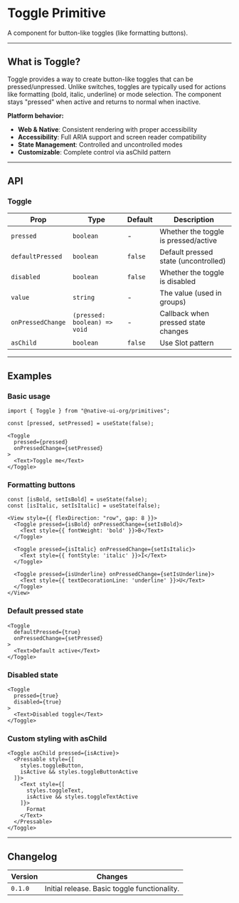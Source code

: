 # Toggle Primitive

A component for button-like toggles (like formatting buttons).

---

## What is Toggle?

Toggle provides a way to create button-like toggles that can be pressed/unpressed. Unlike switches, toggles are typically used for actions like formatting (bold, italic, underline) or mode selection. The component stays "pressed" when active and returns to normal when inactive.

**Platform behavior:**
- **Web & Native**: Consistent rendering with proper accessibility
- **Accessibility**: Full ARIA support and screen reader compatibility
- **State Management**: Controlled and uncontrolled modes
- **Customizable**: Complete control via asChild pattern

---

## API

### Toggle

| Prop              | Type                      | Default | Description                                    |
|-------------------|---------------------------|---------|------------------------------------------------|
| `pressed`        | `boolean`                 | -       | Whether the toggle is pressed/active           |
| `defaultPressed` | `boolean`                 | `false` | Default pressed state (uncontrolled)           |
| `disabled`       | `boolean`                 | `false` | Whether the toggle is disabled                 |
| `value`          | `string`                  | -       | The value (used in groups)                     |
| `onPressedChange`| `(pressed: boolean) => void` | -    | Callback when pressed state changes            |
| `asChild`        | `boolean`                 | `false` | Use Slot pattern                               |

---

## Examples

### Basic usage

```tsx
import { Toggle } from "@native-ui-org/primitives";

const [pressed, setPressed] = useState(false);

<Toggle 
  pressed={pressed} 
  onPressedChange={setPressed} 
>
  <Text>Toggle me</Text>
</Toggle>
```

### Formatting buttons

```tsx
const [isBold, setIsBold] = useState(false);
const [isItalic, setIsItalic] = useState(false);

<View style={{ flexDirection: "row", gap: 8 }}>
  <Toggle pressed={isBold} onPressedChange={setIsBold}>
    <Text style={{ fontWeight: 'bold' }}>B</Text>
  </Toggle>
  
  <Toggle pressed={isItalic} onPressedChange={setIsItalic}>
    <Text style={{ fontStyle: 'italic' }}>I</Text>
  </Toggle>
  
  <Toggle pressed={isUnderline} onPressedChange={setIsUnderline}>
    <Text style={{ textDecorationLine: 'underline' }}>U</Text>
  </Toggle>
</View>
```

### Default pressed state

```tsx
<Toggle 
  defaultPressed={true}
  onPressedChange={setPressed} 
>
  <Text>Default active</Text>
</Toggle>
```

### Disabled state

```tsx
<Toggle 
  pressed={true}
  disabled={true}
>
  <Text>Disabled toggle</Text>
</Toggle>
```

### Custom styling with asChild

```tsx
<Toggle asChild pressed={isActive}>
  <Pressable style={[
    styles.toggleButton,
    isActive && styles.toggleButtonActive
  ]}>
    <Text style={[
      styles.toggleText,
      isActive && styles.toggleTextActive
    ]}>
      Format
    </Text>
  </Pressable>
</Toggle>
```

---

## Changelog

| Version | Changes                                    |
|---------|--------------------------------------------|
| `0.1.0` | Initial release. Basic toggle functionality. |
